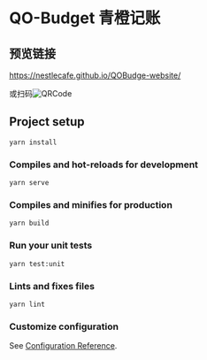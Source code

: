 # QO-Budget 青橙记账

## 预览链接

https://nestlecafe.github.io/QOBudge-website/

或扫码![QRCode](https://i.loli.net/2021/07/05/D41oJqUO8aSWn69.png)

## Project setup

```
yarn install
```

### Compiles and hot-reloads for development
```
yarn serve
```

### Compiles and minifies for production
```
yarn build
```

### Run your unit tests
```
yarn test:unit
```

### Lints and fixes files
```
yarn lint
```

### Customize configuration
See [Configuration Reference](https://cli.vuejs.org/config/).
